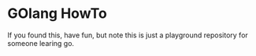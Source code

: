 # GOlang HowTo

If you found this, have fun, but note this is just a playground repository for someone
learing go.
